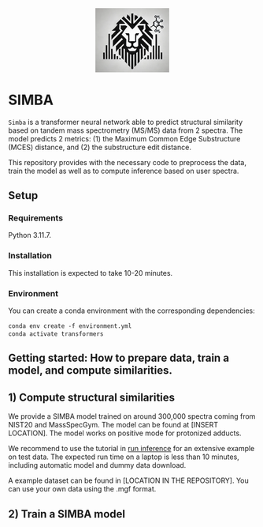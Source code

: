 
<img src="docs/simba_logo.png" width="150" style="display: block; margin: auto;"/>

# SIMBA


`Simba` is a transformer neural network able to predict structural similarity based on tandem mass spectrometry (MS/MS) data from 2 spectra. The model predicts 2 metrics: (1) the Maximum Common Edge Substructure (MCES) distance, and  (2) the substructure edit distance.

This repository provides with the necessary code to preprocess the data, train the model as well as to compute inference based on  user spectra.


## Setup

### Requirements

Python 3.11.7.

### Installation
This installation is expected to take 10-20 minutes.

###  Environment

You can create a conda environment with the corresponding dependencies:

```
conda env create -f environment.yml
conda activate transformers
```

## Getting started: How to prepare data, train a model, and compute similarities.


## 1) Compute structural similarities

We provide a SIMBA model trained on around 300,000 spectra coming from NIST20 and MassSpecGym. The model can be found at [INSERT LOCATION]. The model works on positive mode for protonized adducts.

We recommend to use the tutorial in [run inference](https://github.com/simba/notebooks/final_tutorials/run_inference.ipynb)  for an extensive example on test data. The expected run time on a laptop is less than 10 minutes, including automatic model and dummy data download. 

A example dataset can be found in [LOCATION IN THE REPOSITORY]. You can use your own data using the .mgf format.


## 2) Train a SIMBA model

